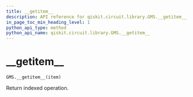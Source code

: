 ```yaml
---
title: __getitem__
description: API reference for qiskit.circuit.library.GMS.__getitem__
in_page_toc_min_heading_level: 1
python_api_type: method
python_api_name: qiskit.circuit.library.GMS.__getitem__
---
```


# \_\_getitem\_\_

<span id="qiskit.circuit.library.GMS.__getitem__" />

`GMS.__getitem__(item)`

Return indexed operation.

